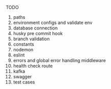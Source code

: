 TODO
1. paths
2. environment configs and validate env
3. database connection
4. husky pre commit hook
5. branch validation
6. constants
7. nodemon
8. eslint
9. errors and global error handling middleware
10. health check route
11. kafka
12. swagger
13. test cases
